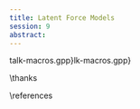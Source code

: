 ```yaml
---
title: Latent Force Models
session: 9
abstract: 
---
```


talk-macros.gpp}lk-macros.gpp}


\thanks

\references

